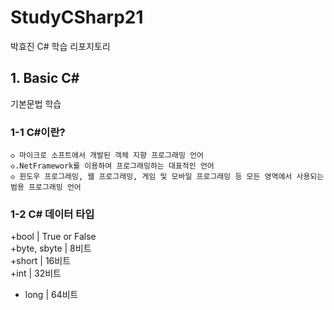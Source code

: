 # StudyCSharp21
박효진 C# 학습 리포지토리

## 1. Basic C#   
기본문법 학습 

### 1-1 C#이란?  
```
◇ 마이크로 소프트에서 개발된 객체 지향 프로그래밍 언어    
◇.NetFramework를 이용하여 프로그래밍하는 대표적인 언어   
◇ 윈도우 프로그래밍, 웹 프로그래밍, 게임 및 모바일 프로그래밍 등 모든 영역에서 사용되는 범용 프로그래밍 언어   
```   

### 1-2 C# 데이터 타입   
+bool | True or False   
+byte, sbyte | 8비트   
+short | 16비트   
+int | 32비트   
+ long | 64비트




